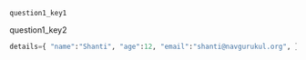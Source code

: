 ```ngMeta
question1_key1
```

question1_key2


```python
details={ "name":"Shanti", "age":12, "email":"shanti@navgurukul.org", } print(details["name"]) print(details["lastname"]) print(details[age]) 
```
